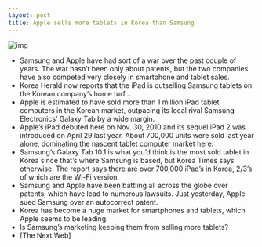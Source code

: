 ```yaml
---
layout: post
title: Apple sells more tablets in Korea than Samsung
---
```

![img](http://media.idownloadblog.com/wp-content/uploads/2012/01/iPad-2-White.jpg)
* Samsung and Apple have had sort of a war over the past couple of years. The war hasn’t been only about patents, but the two companies have also competed very closely in smartphone and tablet sales.
* Korea Herald now reports that the iPad is outselling Samsung tablets on the Korean company’s home turf…
* Apple is estimated to have sold more than 1 million iPad tablet computers in the Korean market, outpacing its local rival Samsung Electronics’ Galaxy Tab by a wide margin. 
* Apple’s iPad debuted here on Nov. 30, 2010 and its sequel iPad 2 was introduced on April 29 last year. About 700,000 units were sold last year alone, dominating the nascent tablet computer market here.
* Samsung’s Galaxy Tab 10.1 is what you’d think is the most sold tablet in Korea since that’s where Samsung is based, but Korea Times says otherwise. The report says there are over 700,000 iPad’s in Korea, 2/3’s of which are the Wi-Fi version.
* Samsung and Apple have been battling all across the globe over patents, which have lead to numerous lawsuits. Just yesterday, Apple sued Samsung over an autocorrect patent.
* Korea has become a huge market for smartphones and tablets, which Apple seems to be leading.
* Is Samsung’s marketing keeping them from selling more tablets?
* [The Next Web]

